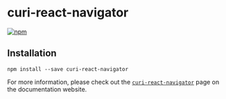 # curi-react-navigator

[![npm][badge]][npm-link]

[badge]: https://img.shields.io/npm/v/curi-react-navigator.svg
[npm-link]: https://npmjs.com/package/curi-react-navigator

## Installation

```
npm install --save curi-react-navigator
```

For more information, please check out the [`curi-react-navigator`](https://curi.js.org/curi/packages/curi-react-navigator) page on the documentation website.
